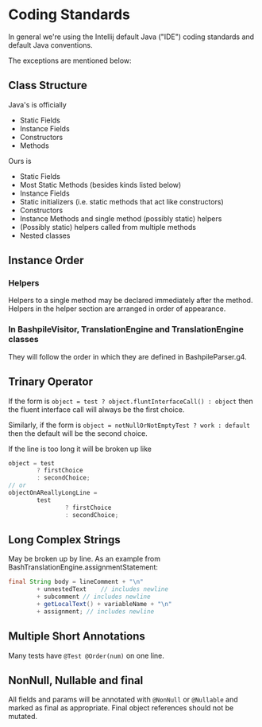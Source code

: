 # Coding Standards

In general we're using the Intellij default Java ("IDE") coding standards and default Java conventions.

The exceptions are mentioned below:

## Class Structure
Java's is officially
* Static Fields
* Instance Fields
* Constructors
* Methods

Ours is
* Static Fields
* Most Static Methods (besides kinds listed below)
* Instance Fields
* Static initializers (i.e. static methods that act like constructors)
* Constructors
* Instance Methods and single method (possibly static) helpers
* (Possibly static) helpers called from multiple methods
* Nested classes

## Instance Order

### Helpers

Helpers to a single method may be declared immediately after the method.  Helpers in the helper section are arranged
in order of appearance.

### In BashpileVisitor, TranslationEngine and TranslationEngine classes

They will follow the order in which they are defined in BashpileParser.g4.

## Trinary Operator
If the form is `object = test ? object.fluntInterfaceCall() : object` then the fluent interface call will always
be the first choice.  

Similarly, if the form is `object = notNullOrNotEmptyTest ? work : default` then the default will be the second choice.

If the line is too long it will be broken up like
```java
object = test
        ? firstChoice
        : secondChoice;
// or
objectOnAReallyLongLine =
        test
                ? firstChoice
                : secondChoice;
```

## Long Complex Strings
May be broken up by line.  As an example from BashTranslationEngine.assignmentStatement:
```java
final String body = lineComment + "\n"
        + unnestedText    // includes newline
        + subcomment // includes newline
        + getLocalText() + variableName + "\n"
        + assignment; // includes newline
```

## Multiple Short Annotations
Many tests have `@Test @Order(num)` on one line.

## NonNull, Nullable and final
All fields and params will be annotated with `@NonNull` or `@Nullable` and marked as final as appropriate.
Final object references should not be mutated.